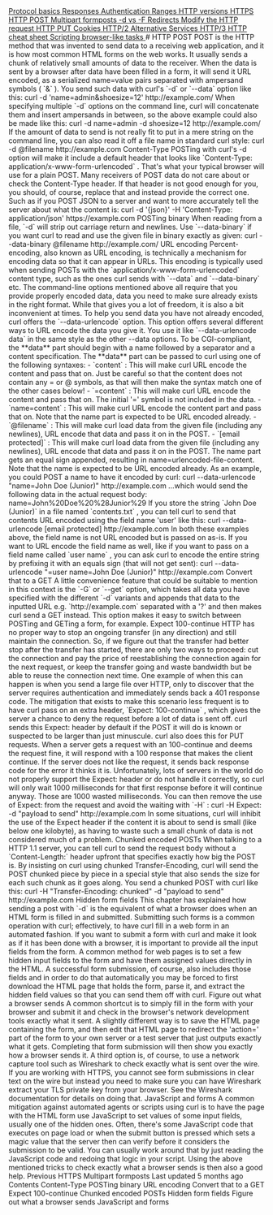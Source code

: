 <a href="basics.html" class="navButton-94f2579c--pageItemWithChildrenNested-2c5d8183--navButtonClickable-161b88ca">
<span class="text-4505230f--UIH300-2063425d--textContentFamily-49a318e1--navButtonLabel-14a4968f">Protocol basics</span>
</a>
<a href="response.html" class="navButton-94f2579c--pageItemWithChildrenNested-2c5d8183--navButtonClickable-161b88ca">
<span class="text-4505230f--UIH300-2063425d--textContentFamily-49a318e1--navButtonLabel-14a4968f">Responses</span>
</a>
<a href="auth.html" class="navButton-94f2579c--pageItemWithChildrenNested-2c5d8183--navButtonClickable-161b88ca">
<span class="text-4505230f--UIH300-2063425d--textContentFamily-49a318e1--navButtonLabel-14a4968f">Authentication</span>
</a>
<a href="ranges.html" class="navButton-94f2579c--pageItemWithChildrenNested-2c5d8183--navButtonClickable-161b88ca">
<span class="text-4505230f--UIH300-2063425d--textContentFamily-49a318e1--navButtonLabel-14a4968f">Ranges</span>
</a>
<a href="versions.html" class="navButton-94f2579c--pageItemWithChildrenNested-2c5d8183--navButtonClickable-161b88ca">
<span class="text-4505230f--UIH300-2063425d--textContentFamily-49a318e1--navButtonLabel-14a4968f">HTTP versions</span>
</a>
<a href="https.html" class="navButton-94f2579c--pageItemWithChildrenNested-2c5d8183--navButtonClickable-161b88ca">
<span class="text-4505230f--UIH300-2063425d--textContentFamily-49a318e1--navButtonLabel-14a4968f">HTTPS</span>
</a>
<a href="post.html" class="navButton-94f2579c--pageItemWithChildrenNested-2c5d8183--navButtonClickable-161b88ca--navButtonOpened-6a88552e">
<span class="text-4505230f--UIH300-2063425d--textContentFamily-49a318e1--navButtonLabel-14a4968f">HTTP POST</span>
</a>
<a href="multipart.html" class="navButton-94f2579c--pageItemWithChildrenNested-2c5d8183--navButtonClickable-161b88ca">
<span class="text-4505230f--UIH300-2063425d--textContentFamily-49a318e1--navButtonLabel-14a4968f">Multipart formposts</span>
</a>
<a href="postvspost.html" class="navButton-94f2579c--pageItemWithChildrenNested-2c5d8183--navButtonClickable-161b88ca">
<span class="text-4505230f--UIH300-2063425d--textContentFamily-49a318e1--navButtonLabel-14a4968f">-d vs -F</span>
</a>
<a href="redirects.html" class="navButton-94f2579c--pageItemWithChildrenNested-2c5d8183--navButtonClickable-161b88ca">
<span class="text-4505230f--UIH300-2063425d--textContentFamily-49a318e1--navButtonLabel-14a4968f">Redirects</span>
</a>
<a href="requests.html" class="navButton-94f2579c--pageItemWithChildrenNested-2c5d8183--navButtonClickable-161b88ca">
<span class="text-4505230f--UIH300-2063425d--textContentFamily-49a318e1--navButtonLabel-14a4968f">Modify the HTTP request</span>
</a>
<a href="put.html" class="navButton-94f2579c--pageItemWithChildrenNested-2c5d8183--navButtonClickable-161b88ca">
<span class="text-4505230f--UIH300-2063425d--textContentFamily-49a318e1--navButtonLabel-14a4968f">HTTP PUT</span>
</a>
<a href="cookies.html" class="navButton-94f2579c--pageItemWithChildrenNested-2c5d8183--navButtonClickable-161b88ca">
<span class="text-4505230f--UIH300-2063425d--textContentFamily-49a318e1--navButtonLabel-14a4968f">Cookies</span>
</a>
<a href="http2.html" class="navButton-94f2579c--pageItemWithChildrenNested-2c5d8183--navButtonClickable-161b88ca">
<span class="text-4505230f--UIH300-2063425d--textContentFamily-49a318e1--navButtonLabel-14a4968f">HTTP/2</span>
</a>
<a href="altsvc.html" class="navButton-94f2579c--pageItemWithChildrenNested-2c5d8183--navButtonClickable-161b88ca">
<span class="text-4505230f--UIH300-2063425d--textContentFamily-49a318e1--navButtonLabel-14a4968f">Alternative Services</span>
</a>
<a href="http3.html" class="navButton-94f2579c--pageItemWithChildrenNested-2c5d8183--navButtonClickable-161b88ca">
<span class="text-4505230f--UIH300-2063425d--textContentFamily-49a318e1--navButtonLabel-14a4968f">HTTP/3</span>
</a>
<a href="cheatsheet.html" class="navButton-94f2579c--pageItemWithChildrenNested-2c5d8183--navButtonClickable-161b88ca">
<span class="text-4505230f--UIH300-2063425d--textContentFamily-49a318e1--navButtonLabel-14a4968f">HTTP cheat sheet</span>
</a>
<a href="browserlike.html" class="navButton-94f2579c--pageItemWithChildrenNested-2c5d8183--navButtonClickable-161b88ca">
<span class="text-4505230f--UIH300-2063425d--textContentFamily-49a318e1--navButtonLabel-14a4968f">Scripting browser-like tasks</span>
</a># <span class="text-4505230f--DisplayH900-bfb998fa--textContentFamily-49a318e1">HTTP POST</span>
<span class="text-4505230f--UIH300-2063425d--textUIFamily-5ebd8e40--text-8ee2c8b2">
</span>
<span class="text-4505230f--UIH300-2063425d--textUIFamily-5ebd8e40--text-8ee2c8b2">
</span>
<span class="text-4505230f--TextH400-3033861f--textContentFamily-49a318e1">
<span data-key="3790be4ee60c46b7b949640009e8c5ba">
<span data-offset-key="3790be4ee60c46b7b949640009e8c5ba:0">POST is the HTTP method that was invented to send data to a receiving web application, and it is how most common HTML forms on the web works. It usually sends a chunk of relatively small amounts of data to the receiver.</span>
</span>
</span>
<span class="text-4505230f--TextH400-3033861f--textContentFamily-49a318e1">
<span data-key="34b6ca09c44246c6b2013849c52ed36a">
<span data-offset-key="34b6ca09c44246c6b2013849c52ed36a:0">When the data is sent by a browser after data have been filled in a form, it will send it URL encoded, as a serialized name=value pairs separated with ampersand symbols (</span>
<span data-offset-key="34b6ca09c44246c6b2013849c52ed36a:1">`&`</span>
<span data-offset-key="34b6ca09c44246c6b2013849c52ed36a:2">). You send such data with curl's </span>
<span data-offset-key="34b6ca09c44246c6b2013849c52ed36a:3">`-d`</span>
<span data-offset-key="34b6ca09c44246c6b2013849c52ed36a:4"> or </span>
<span data-offset-key="34b6ca09c44246c6b2013849c52ed36a:5">`--data`</span>
<span data-offset-key="34b6ca09c44246c6b2013849c52ed36a:6"> option like this:</span>
</span>
</span>    curl -d 'name=admin&shoesize=12' http://example.com/<span class="text-4505230f--TextH400-3033861f--textContentFamily-49a318e1">
<span data-key="f1f4431d9efb47febb722cf7a46f6a42">
<span data-offset-key="f1f4431d9efb47febb722cf7a46f6a42:0">When specifying multiple </span>
<span data-offset-key="f1f4431d9efb47febb722cf7a46f6a42:1">`-d`</span>
<span data-offset-key="f1f4431d9efb47febb722cf7a46f6a42:2"> options on the command line, curl will concatenate them and insert ampersands in between, so the above example could also be made like this:</span>
</span>
</span>    curl -d name=admin -d shoesize=12 http://example.com/<span class="text-4505230f--TextH400-3033861f--textContentFamily-49a318e1">
<span data-key="0b1f2cc6ff444e8991ba92a438025c24">
<span data-offset-key="0b1f2cc6ff444e8991ba92a438025c24:0">If the amount of data to send is not really fit to put in a mere string on the command line, you can also read it off a file name in standard curl style:</span>
</span>
</span>    curl -d @filename http://example.com<span class="text-4505230f--HeadingH700-04e1a2a3--textContentFamily-49a318e1">
<span data-key="84a3d51be06b45a589718c4b6dc6b20e">
<span data-offset-key="84a3d51be06b45a589718c4b6dc6b20e:0">Content-Type</span>
</span>
</span>
<span class="text-4505230f--TextH400-3033861f--textContentFamily-49a318e1">
<span data-key="48c572a5e64f4a11a62e2c5e67df75b7">
<span data-offset-key="48c572a5e64f4a11a62e2c5e67df75b7:0">POSTing with curl's -d option will make it include a default header that looks like </span>
<span data-offset-key="48c572a5e64f4a11a62e2c5e67df75b7:1">`Content-Type: application/x-www-form-urlencoded`</span>
<span data-offset-key="48c572a5e64f4a11a62e2c5e67df75b7:2">. That's what your typical browser will use for a plain POST.</span>
</span>
</span>
<span class="text-4505230f--TextH400-3033861f--textContentFamily-49a318e1">
<span data-key="3bbec9bd0ead4d5597d3da7671000c70">
<span data-offset-key="3bbec9bd0ead4d5597d3da7671000c70:0">Many receivers of POST data do not care about or check the Content-Type header.</span>
</span>
</span>
<span class="text-4505230f--TextH400-3033861f--textContentFamily-49a318e1">
<span data-key="9f820b45abc341e3a29cc3220ebbff32">
<span data-offset-key="9f820b45abc341e3a29cc3220ebbff32:0">If that header is not good enough for you, you should, of course, replace that and instead provide the correct one. Such as if you POST JSON to a server and want to more accurately tell the server about what the content is:</span>
</span>
</span>    curl -d '{json}' -H 'Content-Type: application/json' https://example.com<span class="text-4505230f--HeadingH700-04e1a2a3--textContentFamily-49a318e1">
<span data-key="86f57947a3364c998bcdb10bae2bf1dc">
<span data-offset-key="86f57947a3364c998bcdb10bae2bf1dc:0">POSTing binary</span>
</span>
</span>
<span class="text-4505230f--TextH400-3033861f--textContentFamily-49a318e1">
<span data-key="ffbe75de313140f1afd5ee8c311fcdba">
<span data-offset-key="ffbe75de313140f1afd5ee8c311fcdba:0">When reading from a file, </span>
<span data-offset-key="ffbe75de313140f1afd5ee8c311fcdba:1">`-d`</span>
<span data-offset-key="ffbe75de313140f1afd5ee8c311fcdba:2"> will strip out carriage return and newlines. Use </span>
<span data-offset-key="ffbe75de313140f1afd5ee8c311fcdba:3">`--data-binary`</span>
<span data-offset-key="ffbe75de313140f1afd5ee8c311fcdba:4"> if you want curl to read and use the given file in binary exactly as given:</span>
</span>
</span>    curl --data-binary @filename http://example.com/<span class="text-4505230f--HeadingH700-04e1a2a3--textContentFamily-49a318e1">
<span data-key="c2471ee0b05a4b8989e3a54b68599972">
<span data-offset-key="c2471ee0b05a4b8989e3a54b68599972:0">URL encoding</span>
</span>
</span>
<span class="text-4505230f--TextH400-3033861f--textContentFamily-49a318e1">
<span data-key="5cc649a28024498aaa0ce13d9e76c19a">
<span data-offset-key="5cc649a28024498aaa0ce13d9e76c19a:0">Percent-encoding, also known as URL encoding, is technically a mechanism for encoding data so that it can appear in URLs. This encoding is typically used when sending POSTs with the </span>
<span data-offset-key="5cc649a28024498aaa0ce13d9e76c19a:1">`application/x-www-form-urlencoded`</span>
<span data-offset-key="5cc649a28024498aaa0ce13d9e76c19a:2"> content type, such as the ones curl sends with </span>
<span data-offset-key="5cc649a28024498aaa0ce13d9e76c19a:3">`--data`</span>
<span data-offset-key="5cc649a28024498aaa0ce13d9e76c19a:4"> and </span>
<span data-offset-key="5cc649a28024498aaa0ce13d9e76c19a:5">`--data-binary`</span>
<span data-offset-key="5cc649a28024498aaa0ce13d9e76c19a:6"> etc.</span>
</span>
</span>
<span class="text-4505230f--TextH400-3033861f--textContentFamily-49a318e1">
<span data-key="febf4f5e522844b184ede409607549be">
<span data-offset-key="febf4f5e522844b184ede409607549be:0">The command-line options mentioned above all require that you provide properly encoded data, data you need to make sure already exists in the right format. While that gives you a lot of freedom, it is also a bit inconvenient at times.</span>
</span>
</span>
<span class="text-4505230f--TextH400-3033861f--textContentFamily-49a318e1">
<span data-key="cc46b777d0be43b1adc8253833ff0a23">
<span data-offset-key="cc46b777d0be43b1adc8253833ff0a23:0">To help you send data you have not already encoded, curl offers the </span>
<span data-offset-key="cc46b777d0be43b1adc8253833ff0a23:1">`--data-urlencode`</span>
<span data-offset-key="cc46b777d0be43b1adc8253833ff0a23:2"> option. This option offers several different ways to URL encode the data you give it.</span>
</span>
</span>
<span class="text-4505230f--TextH400-3033861f--textContentFamily-49a318e1">
<span data-key="df6a956e726347219cd4457d8036b31b">
<span data-offset-key="df6a956e726347219cd4457d8036b31b:0">You use it like </span>
<span data-offset-key="df6a956e726347219cd4457d8036b31b:1">`--data-urlencode data`</span>
<span data-offset-key="df6a956e726347219cd4457d8036b31b:2"> in the same style as the other --data options. To be CGI-compliant, the </span>
<span data-offset-key="df6a956e726347219cd4457d8036b31b:3">**data**</span>
<span data-offset-key="df6a956e726347219cd4457d8036b31b:4"> part should begin with a name followed by a separator and a content specification. The </span>
<span data-offset-key="df6a956e726347219cd4457d8036b31b:5">**data**</span>
<span data-offset-key="df6a956e726347219cd4457d8036b31b:6"> part can be passed to curl using one of the following syntaxes:</span>
</span>
</span>- <span class="text-4505230f--TextH400-3033861f--textContentFamily-49a318e1">
<span data-key="e50848c6c7ae4fb0b79edc884cb83c42">
<span data-offset-key="e50848c6c7ae4fb0b79edc884cb83c42:0">`content`</span>
<span data-offset-key="e50848c6c7ae4fb0b79edc884cb83c42:1">: This will make curl URL encode the content and pass that on. Just be careful so that the content does not contain any = or @ symbols, as that will then make the syntax match one of the other cases below!</span>
</span>
</span>- <span class="text-4505230f--TextH400-3033861f--textContentFamily-49a318e1">
<span data-key="3f0499f76e5943bdb0f978163775549d">
<span data-offset-key="3f0499f76e5943bdb0f978163775549d:0">`=content`</span>
<span data-offset-key="3f0499f76e5943bdb0f978163775549d:1">: This will make curl URL encode the content and pass that on. The initial '=' symbol is not included in the data.</span>
</span>
</span>- <span class="text-4505230f--TextH400-3033861f--textContentFamily-49a318e1">
<span data-key="5a8a6e0b12fd42128b08d563953714bd">
<span data-offset-key="5a8a6e0b12fd42128b08d563953714bd:0">`name=content`</span>
<span data-offset-key="5a8a6e0b12fd42128b08d563953714bd:1">: This will make curl URL encode the content part and pass that on. Note that the name part is expected to be URL encoded already.</span>
</span>
</span>- <span class="text-4505230f--TextH400-3033861f--textContentFamily-49a318e1">
<span data-key="47bd96b5a8a34a0f932c41bc7016fb5a">
<span data-offset-key="47bd96b5a8a34a0f932c41bc7016fb5a:0">`@filename`</span>
<span data-offset-key="47bd96b5a8a34a0f932c41bc7016fb5a:1">: This will make curl load data from the given file (including any newlines), URL encode that data and pass it on in the POST.</span>
</span>
</span>- <span class="text-4505230f--TextH400-3033861f--textContentFamily-49a318e1">
<span data-key="e5253c635d11456b8861482da8946de7">
<span data-offset-key="e5253c635d11456b8861482da8946de7:0">`[email protected]`</span>
<span data-offset-key="e5253c635d11456b8861482da8946de7:1">: This will make curl load data from the given file (including any newlines), URL encode that data and pass it on in the POST. The name part gets an equal sign appended, resulting in name=urlencoded-file-content. Note that the name is expected to be URL encoded already.</span>
</span>
</span>
<span class="text-4505230f--TextH400-3033861f--textContentFamily-49a318e1">
<span data-key="c7b8d1caf37a4fb5ac95b5d7b06b0c66">
<span data-offset-key="c7b8d1caf37a4fb5ac95b5d7b06b0c66:0">As an example, you could POST a name to have it encoded by curl:</span>
</span>
</span>    curl --data-urlencode "name=John Doe (Junior)" http://example.com<span class="text-4505230f--TextH400-3033861f--textContentFamily-49a318e1">
<span data-key="7458bb483a1344498e7f6b8ca2608dcd">
<span data-offset-key="7458bb483a1344498e7f6b8ca2608dcd:0">…which would send the following data in the actual request body:</span>
</span>
</span>    name=John%20Doe%20%28Junior%29<span class="text-4505230f--TextH400-3033861f--textContentFamily-49a318e1">
<span data-key="5eeb64191b1647abbe4cfbe0e74afc07">
<span data-offset-key="5eeb64191b1647abbe4cfbe0e74afc07:0">If you store the string </span>
<span data-offset-key="5eeb64191b1647abbe4cfbe0e74afc07:1">`John Doe (Junior)`</span>
<span data-offset-key="5eeb64191b1647abbe4cfbe0e74afc07:2"> in a file named </span>
<span data-offset-key="5eeb64191b1647abbe4cfbe0e74afc07:3">`contents.txt`</span>
<span data-offset-key="5eeb64191b1647abbe4cfbe0e74afc07:4">, you can tell curl to send that contents URL encoded using the field name 'user' like this:</span>
</span>
</span>    curl --data-urlencode [email protected] http://example.com<span class="text-4505230f--TextH400-3033861f--textContentFamily-49a318e1">
<span data-key="888303b30c4c4e04b217fa46dd35c658">
<span data-offset-key="888303b30c4c4e04b217fa46dd35c658:0">In both these examples above, the field name is not URL encoded but is passed on as-is. If you want to URL encode the field name as well, like if you want to pass on a field name called </span>
<span data-offset-key="888303b30c4c4e04b217fa46dd35c658:1">`user name`</span>
<span data-offset-key="888303b30c4c4e04b217fa46dd35c658:2">, you can ask curl to encode the entire string by prefixing it with an equals sign (that will not get sent):</span>
</span>
</span>    curl --data-urlencode "=user name=John Doe (Junior)" http://example.com<span class="text-4505230f--HeadingH700-04e1a2a3--textContentFamily-49a318e1">
<span data-key="56ac3f8819f44e9da99559ec62727bff">
<span data-offset-key="56ac3f8819f44e9da99559ec62727bff:0">Convert that to a GET</span>
</span>
</span>
<span class="text-4505230f--TextH400-3033861f--textContentFamily-49a318e1">
<span data-key="09560f51919a42709ce8c390044782bb">
<span data-offset-key="09560f51919a42709ce8c390044782bb:0">A little convenience feature that could be suitable to mention in this context is the </span>
<span data-offset-key="09560f51919a42709ce8c390044782bb:1">`-G`</span>
<span data-offset-key="09560f51919a42709ce8c390044782bb:2"> or </span>
<span data-offset-key="09560f51919a42709ce8c390044782bb:3">`--get`</span>
<span data-offset-key="09560f51919a42709ce8c390044782bb:4"> option, which takes all data you have specified with the different </span>
<span data-offset-key="09560f51919a42709ce8c390044782bb:5">`-d`</span>
<span data-offset-key="09560f51919a42709ce8c390044782bb:6"> variants and appends that data to the inputted URL e.g. </span>
<span data-offset-key="09560f51919a42709ce8c390044782bb:7">`http://example.com`</span>
<span data-offset-key="09560f51919a42709ce8c390044782bb:8"> separated with a '?' and then makes curl send a GET instead.</span>
</span>
</span>
<span class="text-4505230f--TextH400-3033861f--textContentFamily-49a318e1">
<span data-key="b87a9766ff61401ba0fd3894ea1b8170">
<span data-offset-key="b87a9766ff61401ba0fd3894ea1b8170:0">This option makes it easy to switch between POSTing and GETing a form, for example.</span>
</span>
</span>
<span class="text-4505230f--HeadingH700-04e1a2a3--textContentFamily-49a318e1">
<span data-key="41c794a738774ed098225bd1a92b320c">
<span data-offset-key="41c794a738774ed098225bd1a92b320c:0">Expect 100-continue</span>
</span>
</span>
<span class="text-4505230f--TextH400-3033861f--textContentFamily-49a318e1">
<span data-key="3f16e6c1eb8f4aaeaf4ced21f0e99400">
<span data-offset-key="3f16e6c1eb8f4aaeaf4ced21f0e99400:0">HTTP has no proper way to stop an ongoing transfer (in any direction) and still maintain the connection. So, if we figure out that the transfer had better stop after the transfer has started, there are only two ways to proceed: cut the connection and pay the price of reestablishing the connection again for the next request, or keep the transfer going and waste bandwidth but be able to reuse the connection next time.</span>
</span>
</span>
<span class="text-4505230f--TextH400-3033861f--textContentFamily-49a318e1">
<span data-key="43902fa485744a018d0bc13b96d7a100">
<span data-offset-key="43902fa485744a018d0bc13b96d7a100:0">One example of when this can happen is when you send a large file over HTTP, only to discover that the server requires authentication and immediately sends back a 401 response code.</span>
</span>
</span>
<span class="text-4505230f--TextH400-3033861f--textContentFamily-49a318e1">
<span data-key="8f433897f38e4048bbb1490f661d3c88">
<span data-offset-key="8f433897f38e4048bbb1490f661d3c88:0">The mitigation that exists to make this scenario less frequent is to have curl pass on an extra header, </span>
<span data-offset-key="8f433897f38e4048bbb1490f661d3c88:1">`Expect: 100-continue`</span>
<span data-offset-key="8f433897f38e4048bbb1490f661d3c88:2">, which gives the server a chance to deny the request before a lot of data is sent off. curl sends this Expect: header by default if the POST it will do is known or suspected to be larger than just minuscule. curl also does this for PUT requests.</span>
</span>
</span>
<span class="text-4505230f--TextH400-3033861f--textContentFamily-49a318e1">
<span data-key="6279669409cb4c88880b9696822cc0f6">
<span data-offset-key="6279669409cb4c88880b9696822cc0f6:0">When a server gets a request with an 100-continue and deems the request fine, it will respond with a 100 response that makes the client continue. If the server does not like the request, it sends back response code for the error it thinks it is.</span>
</span>
</span>
<span class="text-4505230f--TextH400-3033861f--textContentFamily-49a318e1">
<span data-key="47a8e2be1b7b474dbd2ba4c1103d6328">
<span data-offset-key="47a8e2be1b7b474dbd2ba4c1103d6328:0">Unfortunately, lots of servers in the world do not properly support the Expect: header or do not handle it correctly, so curl will only wait 1000 milliseconds for that first response before it will continue anyway.</span>
</span>
</span>
<span class="text-4505230f--TextH400-3033861f--textContentFamily-49a318e1">
<span data-key="332eeeb2905e4769b8bc8f1a40761248">
<span data-offset-key="332eeeb2905e4769b8bc8f1a40761248:0">Those are 1000 wasted milliseconds. You can then remove the use of Expect: from the request and avoid the waiting with </span>
<span data-offset-key="332eeeb2905e4769b8bc8f1a40761248:1">`-H`</span>
<span data-offset-key="332eeeb2905e4769b8bc8f1a40761248:2">:</span>
</span>
</span>    curl -H Expect: -d "payload to send" http://example.com<span class="text-4505230f--TextH400-3033861f--textContentFamily-49a318e1">
<span data-key="2b6ac4b1e06e4d729af355f0ed0dbed3">
<span data-offset-key="2b6ac4b1e06e4d729af355f0ed0dbed3:0">In some situations, curl will inhibit the use of the Expect header if the content it is about to send is small (like below one kilobyte), as having to waste such a small chunk of data is not considered much of a problem.</span>
</span>
</span>
<span class="text-4505230f--HeadingH700-04e1a2a3--textContentFamily-49a318e1">
<span data-key="791c559832b74e9ba892ea417c90d8e8">
<span data-offset-key="791c559832b74e9ba892ea417c90d8e8:0">Chunked encoded POSTs</span>
</span>
</span>
<span class="text-4505230f--TextH400-3033861f--textContentFamily-49a318e1">
<span data-key="b13dc9abb351497195332f1d4bc7c788">
<span data-offset-key="b13dc9abb351497195332f1d4bc7c788:0">When talking to a HTTP 1.1 server, you can tell curl to send the request body without a </span>
<span data-offset-key="b13dc9abb351497195332f1d4bc7c788:1">`Content-Length:`</span>
<span data-offset-key="b13dc9abb351497195332f1d4bc7c788:2"> header upfront that specifies exactly how big the POST is. By insisting on curl using chunked Transfer-Encoding, curl will send the POST chunked piece by piece in a special style that also sends the size for each such chunk as it goes along.</span>
</span>
</span>
<span class="text-4505230f--TextH400-3033861f--textContentFamily-49a318e1">
<span data-key="e8c7875e20d047b1a3fde8c6507ef71b">
<span data-offset-key="e8c7875e20d047b1a3fde8c6507ef71b:0">You send a chunked POST with curl like this:</span>
</span>
</span>    curl -H "Transfer-Encoding: chunked" -d "payload to send" http://example.com<span class="text-4505230f--HeadingH700-04e1a2a3--textContentFamily-49a318e1">
<span data-key="ce3ed03100b546d9b4064dc40600b640">
<span data-offset-key="ce3ed03100b546d9b4064dc40600b640:0">Hidden form fields</span>
</span>
</span>
<span class="text-4505230f--TextH400-3033861f--textContentFamily-49a318e1">
<span data-key="d390d6474c764db1851d77099924b337">
<span data-offset-key="d390d6474c764db1851d77099924b337:0">This chapter has explained how sending a post with </span>
<span data-offset-key="d390d6474c764db1851d77099924b337:1">`-d`</span>
<span data-offset-key="d390d6474c764db1851d77099924b337:2"> is the equivalent of what a browser does when an HTML form is filled in and submitted.</span>
</span>
</span>
<span class="text-4505230f--TextH400-3033861f--textContentFamily-49a318e1">
<span data-key="54de9d19db044a5699a13d403f503e2f">
<span data-offset-key="54de9d19db044a5699a13d403f503e2f:0">Submitting such forms is a common operation with curl; effectively, to have curl fill in a web form in an automated fashion.</span>
</span>
</span>
<span class="text-4505230f--TextH400-3033861f--textContentFamily-49a318e1">
<span data-key="4170774e94864c0faf1386b7b2e8350e">
<span data-offset-key="4170774e94864c0faf1386b7b2e8350e:0">If you want to submit a form with curl and make it look as if it has been done with a browser, it is important to provide all the input fields from the form. A common method for web pages is to set a few hidden input fields to the form and have them assigned values directly in the HTML. A successful form submission, of course, also includes those fields and in order to do that automatically you may be forced to first download the HTML page that holds the form, parse it, and extract the hidden field values so that you can send them off with curl.</span>
</span>
</span>
<span class="text-4505230f--HeadingH700-04e1a2a3--textContentFamily-49a318e1">
<span data-key="97c539dc85db4fbdb38f00a51d44cb50">
<span data-offset-key="97c539dc85db4fbdb38f00a51d44cb50:0">Figure out what a browser sends</span>
</span>
</span>
<span class="text-4505230f--TextH400-3033861f--textContentFamily-49a318e1">
<span data-key="b02d0cacc0dd4f12b81e0814599fbd51">
<span data-offset-key="b02d0cacc0dd4f12b81e0814599fbd51:0">A common shortcut is to simply fill in the form with your browser and submit it and check in the browser's network development tools exactly what it sent.</span>
</span>
</span>
<span class="text-4505230f--TextH400-3033861f--textContentFamily-49a318e1">
<span data-key="e1bfe0d58a3a4d80a9e070067c401e35">
<span data-offset-key="e1bfe0d58a3a4d80a9e070067c401e35:0">A slightly different way is to save the HTML page containing the form, and then edit that HTML page to redirect the 'action=' part of the form to your own server or a test server that just outputs exactly what it gets. Completing that form submission will then show you exactly how a browser sends it.</span>
</span>
</span>
<span class="text-4505230f--TextH400-3033861f--textContentFamily-49a318e1">
<span data-key="e2cd48dc16f549e9a26cab1fe83154a0">
<span data-offset-key="e2cd48dc16f549e9a26cab1fe83154a0:0">A third option is, of course, to use a network capture tool such as Wireshark to check exactly what is sent over the wire. If you are working with HTTPS, you cannot see form submissions in clear text on the wire but instead you need to make sure you can have Wireshark extract your TLS private key from your browser. See the Wireshark documentation for details on doing that.</span>
</span>
</span>
<span class="text-4505230f--HeadingH700-04e1a2a3--textContentFamily-49a318e1">
<span data-key="e826f5cb68ee4cd1950899d11b40ffcf">
<span data-offset-key="e826f5cb68ee4cd1950899d11b40ffcf:0">JavaScript and forms</span>
</span>
</span>
<span class="text-4505230f--TextH400-3033861f--textContentFamily-49a318e1">
<span data-key="988e7a388ad64dd2a293852575a9a7a2">
<span data-offset-key="988e7a388ad64dd2a293852575a9a7a2:0">A common mitigation against automated agents or scripts using curl is to have the page with the HTML form use JavaScript to set values of some input fields, usually one of the hidden ones. Often, there's some JavaScript code that executes on page load or when the submit button is pressed which sets a magic value that the server then can verify before it considers the submission to be valid.</span>
</span>
</span>
<span class="text-4505230f--TextH400-3033861f--textContentFamily-49a318e1">
<span data-key="a0ddbe11011540c4bbfcdb0f43d9e35e">
<span data-offset-key="a0ddbe11011540c4bbfcdb0f43d9e35e:0">You can usually work around that by just reading the JavaScript code and redoing that logic in your script. Using the above mentioned tricks to check exactly what a browser sends is then also a good help.</span>
</span>
</span>
<a href="https.html" class="reset-3c756112--card-6570f064--whiteCard-fff091a4--cardPrevious-56a5e674">
</a>
<span class="text-4505230f--TextH200-a3425406--textContentFamily-49a318e1">Previous</span>
<span class="text-4505230f--UIH400-4e41e82a--textContentFamily-49a318e1">HTTPS</span>
<a href="multipart.html" class="reset-3c756112--card-6570f064--whiteCard-fff091a4--cardNext-19241c42">
</a>
<span class="text-4505230f--UIH400-4e41e82a--textContentFamily-49a318e1">Multipart formposts</span>
<span class="text-4505230f--TextH200-a3425406--textContentFamily-49a318e1">Last updated 5 months ago</span>
<span class="text-4505230f--InfoH100-1e92e1d1--textContentFamily-49a318e1">Contents</span>
<a href="post.html#content-type" class="reset-3c756112--menuItem-aa02f6ec--menuItemLight-757d5235--menuItemInline-173bdf97--pageTocItem-f4427024">
</a>
<span class="text-4505230f--UIH300-2063425d--textContentFamily-49a318e1">
<span class="text-4505230f--UIH200-50ead35f--textContentFamily-49a318e1">Content-Type</span>
</span>
<a href="post.html#posting-binary" class="reset-3c756112--menuItem-aa02f6ec--menuItemLight-757d5235--menuItemInline-173bdf97--pageTocItem-f4427024">
</a>
<span class="text-4505230f--UIH300-2063425d--textContentFamily-49a318e1">
<span class="text-4505230f--UIH200-50ead35f--textContentFamily-49a318e1">POSTing binary</span>
</span>
<a href="post.html#url-encoding" class="reset-3c756112--menuItem-aa02f6ec--menuItemLight-757d5235--menuItemInline-173bdf97--pageTocItem-f4427024">
</a>
<span class="text-4505230f--UIH300-2063425d--textContentFamily-49a318e1">
<span class="text-4505230f--UIH200-50ead35f--textContentFamily-49a318e1">URL encoding</span>
</span>
<a href="post.html#convert-that-to-a-get" class="reset-3c756112--menuItem-aa02f6ec--menuItemLight-757d5235--menuItemInline-173bdf97--pageTocItem-f4427024">
</a>
<span class="text-4505230f--UIH300-2063425d--textContentFamily-49a318e1">
<span class="text-4505230f--UIH200-50ead35f--textContentFamily-49a318e1">Convert that to a GET</span>
</span>
<a href="post.html#expect-100-continue" class="reset-3c756112--menuItem-aa02f6ec--menuItemLight-757d5235--menuItemInline-173bdf97--pageTocItem-f4427024">
</a>
<span class="text-4505230f--UIH300-2063425d--textContentFamily-49a318e1">
<span class="text-4505230f--UIH200-50ead35f--textContentFamily-49a318e1">Expect 100-continue</span>
</span>
<a href="post.html#chunked-encoded-posts" class="reset-3c756112--menuItem-aa02f6ec--menuItemLight-757d5235--menuItemInline-173bdf97--pageTocItem-f4427024">
</a>
<span class="text-4505230f--UIH300-2063425d--textContentFamily-49a318e1">
<span class="text-4505230f--UIH200-50ead35f--textContentFamily-49a318e1">Chunked encoded POSTs</span>
</span>
<a href="post.html#hidden-form-fields" class="reset-3c756112--menuItem-aa02f6ec--menuItemLight-757d5235--menuItemInline-173bdf97--pageTocItem-f4427024">
</a>
<span class="text-4505230f--UIH300-2063425d--textContentFamily-49a318e1">
<span class="text-4505230f--UIH200-50ead35f--textContentFamily-49a318e1">Hidden form fields</span>
</span>
<a href="post.html#figure-out-what-a-browser-sends" class="reset-3c756112--menuItem-aa02f6ec--menuItemLight-757d5235--menuItemInline-173bdf97--pageTocItem-f4427024">
</a>
<span class="text-4505230f--UIH300-2063425d--textContentFamily-49a318e1">
<span class="text-4505230f--UIH200-50ead35f--textContentFamily-49a318e1">Figure out what a browser sends</span>
</span>
<a href="post.html#javascript-and-forms" class="reset-3c756112--menuItem-aa02f6ec--menuItemLight-757d5235--menuItemInline-173bdf97--pageTocItem-f4427024">
</a>
<span class="text-4505230f--UIH300-2063425d--textContentFamily-49a318e1">
<span class="text-4505230f--UIH200-50ead35f--textContentFamily-49a318e1">JavaScript and forms</span>
</span>

